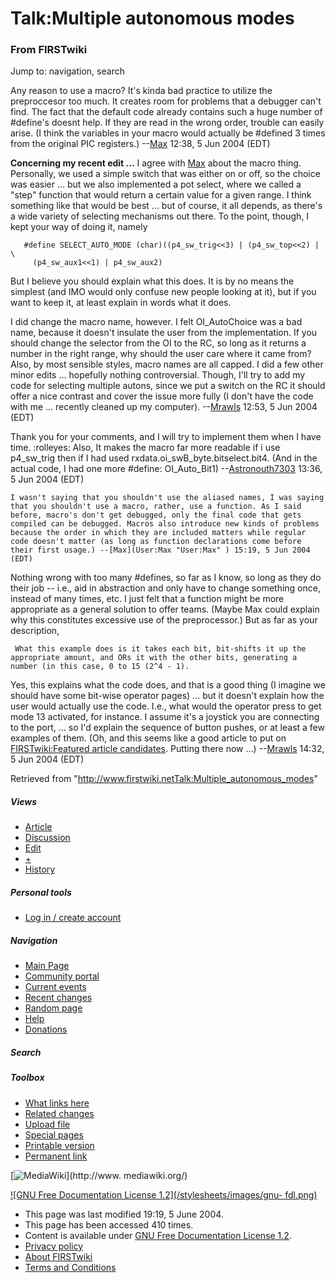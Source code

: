 # Talk:Multiple autonomous modes

### From FIRSTwiki

Jump to: navigation, search

Any reason to use a macro? It's kinda bad practice to utilize the preproccesor
too much. It creates room for problems that a debugger can't find. The fact
that the default code already contains such a huge number of #define's doesnt
help. If they are read in the wrong order, trouble can easily arise. (I think
the variables in your macro would actually be #defined 3 times from the
original PIC registers.) --[Max](User:Max "User:Max" ) 12:38, 5 Jun
2004 (EDT)

**Concerning my recent edit ...** I agree with [Max](User:Max "User:Max" ) about the macro thing. Personally, we used a simple switch that was either on or off, so the choice was easier ... but we also implemented a pot select, where we called a "step" function that would return a certain value for a given range. I think something like that would be best ... but of course, it all depends, as there's a wide variety of selecting mechanisms out there. To the point, though, I kept your way of doing it, namely 
    
    
       #define SELECT_AUTO_MODE (char)((p4_sw_trig<<3) | (p4_sw_top<<2) |  \
         (p4_sw_aux1<<1) | p4_sw_aux2)
    

But I believe you should explain what this does. It is by no means the
simplest (and IMO would only confuse new people looking at it), but if you
want to keep it, at least explain in words what it does.

I did change the macro name, however. I felt OI_AutoChoice was a bad name,
because it doesn't insulate the user from the implementation. If you should
change the selector from the OI to the RC, so long as it returns a number in
the right range, why should the user care where it came from? Also, by most
sensible styles, macro names are all capped. I did a few other minor edits ...
hopefully nothing controversial. Though, I'll try to add my code for selecting
multiple autons, since we put a switch on the RC it should offer a nice
contrast and cover the issue more fully (I don't have the code with me ...
recently cleaned up my computer). --[Mrawls](User:Mrawls
"User:Mrawls" ) 12:53, 5 Jun 2004 (EDT)

Thank you for your comments, and I will try to implement them when I have
time. :rolleyes: Also, It makes the macro far more readable if i use
p4_sw_trig then if I had used rxdata.oi_swB_byte.bitselect.bit4. (And in the
actual code, I had one more #define: OI_Auto_Bit1)
--[Astronouth7303](User:Astronouth7303 "User:Astronouth7303" )
13:36, 5 Jun 2004 (EDT)

    I wasn't saying that you shouldn't use the aliased names, I was saying that you shouldn't use a macro, rather, use a function. As I said before, macro's don't get debugged, only the final code that gets compiled can be debugged. Macros also introduce new kinds of problems because the order in which they are included matters while regular code doesn't matter (as long as function declarations come before their first usage.) --[Max](User:Max "User:Max" ) 15:19, 5 Jun 2004 (EDT) 

Nothing wrong with too many #defines, so far as I know, so long as they do
their job -- i.e., aid in abstraction and only have to change something once,
instead of many times, etc. I just felt that a function might be more
appropriate as a general solution to offer teams. (Maybe Max could explain why
this constitutes excessive use of the preprocessor.) But as far as your
description,

    
    
     What this example does is it takes each bit, bit-shifts it up the appropriate amount, and ORs it with the other bits, generating a number (in this case, 0 to 15 (2^4 - 1).
    

Yes, this explains what the code does, and that is a good thing (I imagine we
should have some bit-wise operator pages) ... but it doesn't explain how the
user would actually use the code. I.e., what would the operator press to get
mode 13 activated, for instance. I assume it's a joystick you are connecting
to the port, ... so I'd explain the sequence of button pushes, or at least a
few examples of them. (Oh, and this seems like a good article to put on
[FIRSTwiki:Featured article
candidates](FIRSTwiki:Featured_article_candidates
"FIRSTwiki:Featured article candidates" ). Putting there now ...)
--[Mrawls](User:Mrawls "User:Mrawls" ) 14:32, 5 Jun 2004 (EDT)

Retrieved from
"<http://www.firstwiki.netTalk:Multiple_autonomous_modes>"

##### Views

  * [Article](Multiple_autonomous_modes)
  * [Discussion](Talk:Multiple_autonomous_modes)
  * [Edit](/index.php?title=Talk:Multiple_autonomous_modes&action=edit)
  * [+](/index.php?title=Talk:Multiple_autonomous_modes&action=edit&section=new)
  * [History](/index.php?title=Talk:Multiple_autonomous_modes&action=history)

##### Personal tools

  * [Log in / create account](/index.php?title=Special:Userlogin&returnto=Talk:Multiple_autonomous_modes)

[](Main_Page "Main Page" )

##### Navigation

  * [Main Page](Main_Page)
  * [Community portal](FIRSTwiki:Community_portal)
  * [Current events](Current_events)
  * [Recent changes](Special:Recentchanges)
  * [Random page](Special:Random)
  * [Help](Help:Contents)
  * [Donations](FIRSTwiki:Site_support)

##### Search



##### Toolbox

  * [What links here](Special:Whatlinkshere/Talk:Multiple_autonomous_modes)
  * [Related changes](Special:Recentchangeslinked/Talk:Multiple_autonomous_modes)
  * [Upload file](Special:Upload)
  * [Special pages](Special:Specialpages)
  * [Printable version](/index.php?title=Talk:Multiple_autonomous_modes&printable=yes)
  * [Permanent link](/index.php?title=Talk:Multiple_autonomous_modes&oldid=39103)

[![MediaWiki](/skins/common/images/poweredby_mediawiki_88x31.png)](http://www.
mediawiki.org/)

[![GNU Free Documentation License 1.2](/stylesheets/images/gnu-
fdl.png)](http://www.gnu.org/copyleft/fdl.html)

  * This page was last modified 19:19, 5 June 2004.
  * This page has been accessed 410 times.
  * Content is available under [GNU Free Documentation License 1.2](http://www.gnu.org/copyleft/fdl.html "http://www.gnu.org/copyleft/fdl.html" ).
  * [Privacy policy](FIRSTwiki:Privacy_policy "FIRSTwiki:Privacy policy" )
  * [About FIRSTwiki](FIRSTwiki:About "FIRSTwiki:About" )
  * [Terms and Conditions](FIRSTwiki:Terms_and_conditions "FIRSTwiki:Terms and conditions" )

